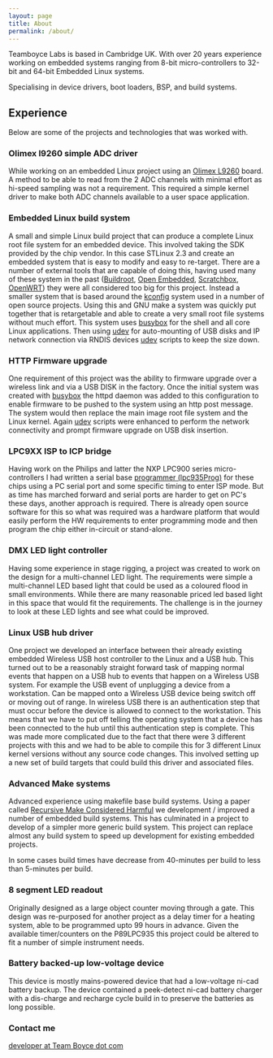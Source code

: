```yaml
---
layout: page
title: About
permalink: /about/
---
```


Teamboyce Labs is based in Cambridge UK.  With over 20 years experience working
on embedded systems ranging from 8-bit micro-controllers to 32-bit and 64-bit
Embedded Linux systems.

Specialising in device drivers, boot loaders, BSP, and build systems. 

## Experience

Below are some of the projects and technologies that was worked with.

### Olimex l9260 simple ADC driver

While working on an embedded Linux project using an [Olimex L9260] board.  A method to be able to 
read from the 2 ADC channels with minimal effort as hi-speed sampling was not a requirement.
This required a simple kernel driver to make both ADC channels available to a user space application.

[Olimex L9260]: http://www.olimex.com/dev/sam9-L9260.html

### Embedded Linux build system

A small and simple Linux build project that can produce a complete Linux root file system for an 
embedded device.  This involved taking the SDK provided by the chip vendor.  In this case 
STLinux 2.3 and create an embedded system that is easy to modify and easy to re-target.  There are 
a number of external tools that are capable of doing this, having used many of these system in the past
([Buildroot], [Open Embedded], [Scratchbox], [OpenWRT]) they were all considered too big for this 
project.  Instead a smaller system that is based around the [kconfig] system used in a 
number of open source projects.  Using this and GNU make a system was quickly put together that is
retargetable and able to create a very small root file systems without much effort.  This system
uses [busybox] for the shell and all core Linux applications. Then using [udev] for auto-mounting
of USB disks and IP network connection via RNDIS devices [udev] scripts to keep the size down.

[Buildroot]: http://buildroot.uclibc.org/
[Open Embedded]: http://openembedded.org/index.php/Main_Page
[Scratchbox]: http://www.scratchbox.org/
[OpenWRT]: https://openwrt.org/
[kconfig]: http://www.kernel.org/doc/Documentation/kbuild/kconfig-language.txt
[busybox]: http://www.busybox.net/
[udev]: http://www.kernel.org/pub/linux/utils/kernel/hotplug/udev.html

### HTTP Firmware upgrade

One requirement of this project was the ability to firmware upgrade over a wireless link and via a 
USB DISK in the factory.  Once the initial system was created with [busybox] the httpd daemon was added
to this configuration to enable firmware to be pushed to the system using an http post message.  
The system would then replace the main image root file system and the Linux kernel.  Again [udev]
scripts were enhanced to perform the network connectivity and prompt firmware upgrade on USB disk
insertion.

[busybox]: http://www.busybox.net/
[udev]: http://www.kernel.org/pub/linux/utils/kernel/hotplug/udev.html

### LPC9XX ISP to ICP bridge

Having work on the Philips and latter the NXP LPC900 series micro-controllers I had written a 
serial base [programmer (lpc935Prog)] for these chips using a PC serial port and some specific 
timing to enter ISP mode.
But as time has marched forward and serial ports are harder to get on PC's these days, another
approach is required.  There is already open source software for this so what was required was a
hardware platform that would easily perform the HW requirements to enter programming mode and then
program the chip either in-circuit or stand-alone.

[programmer (lpc935Prog)]: https://github.com/rodb70/lpc935prog

### DMX LED light controller

Having some experience in stage rigging, a project was created to work on the design for
a multi-channel LED light.  The requirements were simple a multi-channel LED based light that could
be used as a coloured flood in small environments.  While there are many reasonable priced led
based light in this space that would fit the requirements.  The challenge is in the journey
to look at these LED lights and see what could be improved.
 
### Linux USB hub driver

One project we developed an interface between their already existing embedded Wireless USB
host controller to the Linux and a USB hub.  This turned out to be a reasonably straight forward
task of mapping normal events that happen on a USB hub to events that happen on a Wireless USB
system.  For example the USB event of unplugging a device from a workstation.  Can be mapped onto
a Wireless USB device being switch off or moving out of range.  In wireless USB there is an
authentication step that must occur before the device is allowed to connect to the workstation.
This means that we have to put off telling the operating system that a device has been connected
to the hub until this authentication step is complete.  This was made more complicated due to the
fact that there were 3 different projects with this and we had to be able to compile this for 3
different Linux kernel versions without any source code changes.  This involved setting up a new
set of build targets that could build this driver and associated files.

### Advanced Make systems

Advanced experience using makefile base build systems.  Using a paper called
[Recursive Make Considered Harmful] we development / improved a number of 
embedded build systems.  This has culminated in a project to develop of a
simpler more generic build system.  This project can replace almost any build
system to speed up development for existing embedded projects.

In some cases build times have decrease from 40-minutes per build to less than
5-minutes per build.

[Recursive Make Considered Harmful]: http://miller.emu.id.au/pmiller/books/rmch/

### 8 segment LED readout

Originally designed as a large object counter moving through a gate.  This design was re-purposed
for another project as a delay timer for a heating system, able to be programmed upto 99 hours in advance.
Given the available timer/counters on the P89LPC935 this project could be altered to fit a number of
simple instrument needs.

### Battery backed-up low-voltage device

This device is mostly mains-powered device that had a low-voltage ni-cad battery backup.
The device contained a peek-detect ni-cad battery charger with a dis-charge and recharge cycle build
in to preserve the batteries as long possible.

### Contact me

[developer at Team Boyce dot com](mailto:email@domain.com)
